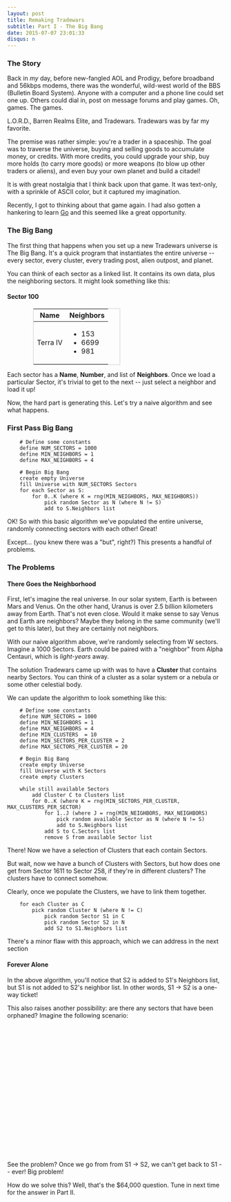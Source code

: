 ```yaml
---
layout: post
title: Remaking Tradewars
subtitle: Part I - The Big Bang
date: 2015-07-07 23:01:33
disqus: n
---
```


### The Story

Back in *my* day, before new-fangled AOL and Prodigy, before broadband and 56kbps modems, there was the wonderful, wild-west world of the BBS (Bulletin Board System). Anyone with a computer and a phone line could set one up. Others could dial in, post on message forums and play games. Oh, games. The games.

L.O.R.D., Barren Realms Elite, and Tradewars. Tradewars was by far my favorite.

The premise was rather simple: you're a trader in a spaceship. The goal was to traverse the universe, buying and selling goods to accumulate money, or credits. With more credits, you could upgrade your ship, buy more holds (to carry more goods) or more weapons (to blow up other traders or aliens), and even buy your own planet and build a citadel!

It is with great nostalgia that I think back upon that game. It was text-only, with a sprinkle of ASCII color, but it captured my imagination.

Recently, I got to thinking about that game again. I had also gotten a hankering to learn [Go](http://golang.org) and this seemed like a great opportunity.

### The Big Bang

The first thing that happens when you set up a new Tradewars universe is The Big Bang. It's a quick program that instantiates the entire universe -- every sector, every cluster, every trading post, alien outpost, and planet.

You can think of each sector as a linked list. It contains its own data, plus the neighboring sectors. It might look something like this:


#### Sector 100

<table class="table table-condensed" style="border: 1px solid #CCC;width: 40%;margin: 0 60px;">
    <thead>
        <th>Name</th>
        <th>Neighbors</th>
    </thead>
    <tbody>
        <td>
            Terra IV
        </td>
        <td>
            <ul>
                <li>153</li>
                <li>6699</li>
                <li>981</li>
            </ul>
        </td>
    </tbody>
</table>

Each sector has a **Name**, **Number**, and list of **Neighbors**. Once we load a particular Sector, it's trivial to get to the next -- just select a neighbor and load it up!

Now, the hard part is generating this. Let's try a naive algorithm and see what happens.

### First Pass Big Bang

```
    # Define some constants
    define NUM_SECTORS = 1000
    define MIN_NEIGHBORS = 1
    define MAX_NEIGHBORS = 4

    # Begin Big Bang
    create empty Universe
    fill Universe with NUM_SECTORS Sectors
    for each Sector as S:
        for 0..K (where K = rng(MIN_NEIGHBORS, MAX_NEIGHBORS))
            pick random Sector as N (where N != S)
            add to S.Neighbors list
```

OK! So with this basic algorithm we've populated the entire universe, randomly connecting sectors with each other! Great!

Except... (you knew there was a "but", right?) This presents a handful of problems.

### The Problems


#### There Goes the Neighborhood
First, let's imagine the real universe. In our solar system, Earth is between Mars and Venus. On the other hand, Uranus is over 2.5 billion kilometers away from Earth. That's not even close. Would it make sense to say Venus and Earth are neighbors? Maybe they belong in the same community (we'll get to this later), but they are certainly not neighbors.

With our naive algorithm above, we're randomly selecting from W sectors. Imagine a 1000 Sectors. Earth could be paired with a "neighbor" from Alpha Centauri, which is *light-years* away.

The solution Tradewars came up with was to have a **Cluster** that contains nearby Sectors. You can think of a cluster as a solar system or a nebula or some other celestial body.

We can update the algorithm to look something like this:

```
    # Define some constants
    define NUM_SECTORS = 1000
    define MIN_NEIGHBORS = 1
    define MAX_NEIGHBORS = 4
    define MIN_CLUSTERS  = 10
    define MIN_SECTORS_PER_CLUSTER = 2
    define MAX_SECTORS_PER_CLUSTER = 20

    # Begin Big Bang
    create empty Universe
    fill Universe with K Sectors
    create empty Clusters

    while still available Sectors
        add Cluster C to Clusters list
        for 0..K (where K = rng(MIN_SECTORS_PER_CLUSTER, MAX_CLUSTERS_PER_SECTOR)
            for 1..J (where J = rng(MIN_NEIGHBORS, MAX_NEIGHBORS)
                pick random available Sector as N (where N != S)
                add to S.Neighbors list
            add S to C.Sectors list
            remove S from available Sector list
```

There! Now we have a selection of Clusters that each contain Sectors.

But wait, now we have a bunch of Clusters with Sectors, but how does one get from Sector 1611 to Sector 258, if they're in different clusters? The clusters have to connect somehow. 

Clearly, once we populate the Clusters, we have to link them together.

```
    for each Cluster as C
        pick random Cluster N (where N != C)
            pick random Sector S1 in C
            pick random Sector S2 in N
            add S2 to S1.Neighbors list
```

There's a minor flaw with this approach, which we can address in the next section

#### Forever Alone

In the above algorithm, you'll notice that S2 is added to S1's Neighbors list, but S1 is not added to S2's neighbor list. In other words, S1 -> S2 is a one-way ticket!

This also raises another possibility: are there any sectors that have been orphaned? Imagine the following scenario:

<div id="cluster" style="width: 100%; height: 300px;"></div>

<div id="options"></div>

See the problem? Once we go from from S1 -> S2, we can't get back to S1 -- ever! Big problem!

How do we solve this? Well, that's the $64,000 question. Tune in next time for the answer in Part II.

<script type="text/javascript">
  // create an array with nodes
  var nodes = new vis.DataSet([
    {id: 1, label: 'Sector 1', color: '#CACACA'},
    {id: 2, label: 'Sector 2'},
    {id: 3, label: 'Sector 3'},
    {id: 4, label: 'Sector 4'},
    {id: 5, label: 'Sector 5'},
  ]);

  // create an array with edges
  var edges = new vis.DataSet([
    {from: 1, to: 2, arrows:'to'},
    {from: 1, to: 3, arrows:'to'},
    {from: 1, to: 4, arrows:'to'},
    {from: 2, to: 4, arrows:'to'},
    {from: 2, to: 5, arrows:'to'},
    {from: 3, to: 5, arrows:'to, from'},
    {from: 3, to: 2, arrows:'to, from'},
    {from: 4, to: 5, arrows:'to, from'},
  ]);

  // create a network
  var container = document.getElementById('cluster');
  var data = {
    nodes: nodes,
    edges: edges
  };
  var network = new vis.Network(container, data, options);
  var options = {
    interaction: { 
        dragNodes: false,
        dragView: false,
        zoomView: false,
        keyboard: false
    },
    layout: {
        randomSeed: 502998,
        hierarchical: {
            enabled: false,
            levelSeparation: 100,
            sortMethod: 'directed'
        }
    },
    physics: {
        enabled: true
    }
};
  network.setOptions(options);
</script>